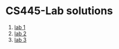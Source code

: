 # CS445-Lab solutions
1. [lab 1](https://github.com/fikerte-b/CS445-Lab/blob/main/Lab1%20Solutions.pdf)
2. [lab 2](https://github.com/fikerte-b/CS445-Lab/tree/main/lab2)
3. [lab 3](https://github.com/fikerte-b/CS445-Lab/tree/main/lab3_designPattern1)



